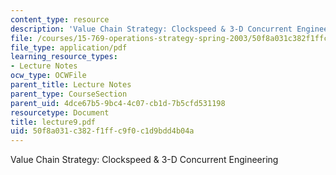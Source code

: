 ```yaml
---
content_type: resource
description: 'Value Chain Strategy: Clockspeed & 3-D Concurrent Engineering'
file: /courses/15-769-operations-strategy-spring-2003/50f8a031c382f1ffc9f0c1d9bdd4b04a_lecture9.pdf
file_type: application/pdf
learning_resource_types:
- Lecture Notes
ocw_type: OCWFile
parent_title: Lecture Notes
parent_type: CourseSection
parent_uid: 4dce67b5-9bc4-4c07-cb1d-7b5cfd531198
resourcetype: Document
title: lecture9.pdf
uid: 50f8a031-c382-f1ff-c9f0-c1d9bdd4b04a
---
```

Value Chain Strategy: Clockspeed & 3-D Concurrent Engineering
